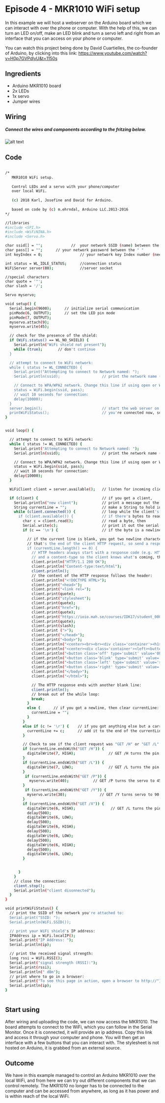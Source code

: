 # Episode 4 - MKR1010 WiFi setup 
In this example we will host a webserver on the Arduino board which we can interact with over the phone or computer. With the help of this, we can turn an LED on/off, make an LED blink and turn a servo left and right from an interface that you can access on your phone or computer.

You can watch this project being done by David Cuartielles, the co-founder of Arduino, by clicking into this link: https://www.youtube.com/watch?v=H0p7GVPdlyU&t=1150s



## Ingredients
- Arduino MKR1010 board
- 2x LEDs
- 1x servo
- Jumper wires 


## Wiring
##### Connect the wires and components according to the fritzing below.
![alt text](https://github.com/arduino/livecast/raw/master/Season%202/Episode%204%20-%20MKR1010%20WiFi%20setup/MKR1010_config/episode4_fritzing.png "Logo Title Text 1")



## Code

```sh

/*
   MKR1010 WiFi setup.
   
   Control LEDs and a servo with your phone/computer
   over local WiFi.
   
   (c) 2018 Karl, Josefine and David for Arduino.
   
   based on code by (c) m.ehrndal, Arduino LLC.2013-2016
*/

//libraries
#include <SPI.h>
#include <WiFiNINA.h>
#include <Servo.h> 

char ssid[] = "";             //  your network SSID (name) between the " "
char pass[] = "";      // your network password between the " "
int keyIndex = 0;                 // your network key Index number (needed only for WEP)

int status = WL_IDLE_STATUS;      //connection status
WiFiServer server(80);            //server socket

//special characters
char quote = '"';
char slash = '/';

Servo myservo;

void setup() {
  Serial.begin(9600);      // initialize serial communication
  pinMode(6, OUTPUT);      // set the LED pin mode
  pinMode(7, OUTPUT);      
  myservo.attach(9);      
  myservo.write(45);

  // check for the presence of the shield:
  if (WiFi.status() == WL_NO_SHIELD) {
    Serial.println("WiFi shield not present");
    while (true);       // don't continue
  }

  // attempt to connect to WiFi network:
  while ( status != WL_CONNECTED) {
    Serial.print("Attempting to connect to Network named: ");
    Serial.println(ssid);                   // print the network name (SSID);

    // Connect to WPA/WPA2 network. Change this line if using open or WEP network:
    status = WiFi.begin(ssid, pass);
    // wait 10 seconds for connection:
    delay(10000);
  }
  server.begin();                           // start the web server on port 80
  printWiFiStatus();                        // you're connected now, so print out the status
}


void loop() {

  // attempt to connect to WiFi network:
  while ( status != WL_CONNECTED) {
    Serial.print("Attempting to connect to Network named: ");
    Serial.println(ssid);                   // print the network name (SSID);

    // Connect to WPA/WPA2 network. Change this line if using open or WEP network:
    status = WiFi.begin(ssid, pass);
    // wait 10 seconds for connection:
    delay(10000);
  }

  WiFiClient client = server.available();   // listen for incoming clients

  if (client) {                             // if you get a client,
    Serial.println("new client");           // print a message out the serial port
    String currentLine = "";                // make a String to hold incoming data from the client
    while (client.connected()) {            // loop while the client's connected
      if (client.available()) {             // if there's bytes to read from the client,
        char c = client.read();             // read a byte, then
        Serial.write(c);                    // print it out the serial monitor
        if (c == '\n') {                    // if the byte is a newline character

          // if the current line is blank, you got two newline characters in a row.
          // that's the end of the client HTTP request, so send a response:
          if (currentLine.length() == 0) {
            // HTTP headers always start with a response code (e.g. HTTP/1.1 200 OK)
            // and a content-type so the client knows what's coming, then a blank line:
            client.println("HTTP/1.1 200 OK");
            client.println("Content-type:text/html");
            client.println();
            // the content of the HTTP response follows the header:
            client.println("<!DOCTYPE HTML>");
            client.print("<head>");
            client.print("<link rel=");
            client.print(quote);
            client.print("stylesheet");
            client.print(quote);
            client.print("href=");
            client.print(quote);
            client.print("https://ioio.mah.se/courses/IDK17/student_0007/mkrsheet.css");  //NOTE: link to your own css stylesheet here
            client.print(quote);
            client.print(slash);
            client.print (">");
            client.print("</head>");
            client.print("<body>");
            client.println("<center><br><br><div class='container'><h1>CONTROL YOUR ARDUINO<h1/></div></center>");
            client.println("<center><div class='container'><left><button class='on' type='submit' value='ON' onmousedown=location.href='/H\'>ON</button>");
            client.println("<button class='off' type='submit' value='OFF' onmousedown=location.href='/L\'>OFF</button></div><br>");
            client.println("<button class='blink' type='submit' value='BLINK' onmousedown=location.href='/X\'>BLINK</button></div>");
            client.println("<button class='left' type='submit' value='>' onmousedown=location.href='/Y\'>LEFT</button></div>");
            client.println("<button class='right' type='submit' value='<' onmousedown=location.href='/P\'>RIGHT</button></div>");  
            client.println("</body>");
            client.println("</html>");

            // The HTTP response ends with another blank line:
            client.println();
            // break out of the while loop:
            break;
          }
          else {      // if you got a newline, then clear currentLine:
            currentLine = "";
          }
        }
        else if (c != '\r') {    // if you got anything else but a carriage return character,
          currentLine += c;      // add it to the end of the currentLine
        }

        // Check to see if the client request was "GET /H" or "GET /L" or "GET /X":
        if (currentLine.endsWith("GET /H")) {
          digitalWrite(7, HIGH);               // GET /H turns the pin 6 LED on
        }
        if (currentLine.endsWith("GET /L")) {
          digitalWrite(7, LOW);                // GET /L turns the pin 6 LED off
        }
         if (currentLine.endsWith("GET /P")) {
           myservo.write(40);           // GET /P turns the servo to 45
        }
         if (currentLine.endsWith("GET /Y")) {
          myservo.write(30);               // GET /Y turns servo to 90
        }
        if (currentLine.endsWith("GET /X")) {
          digitalWrite(6, HIGH);                // GET /L turns the pin 6 LED off
          delay(500);
          digitalWrite(6, LOW);
          delay(500);
          digitalWrite(6, HIGH);
          delay(500);
          digitalWrite(6, LOW);
          delay(500);
          digitalWrite(6, HIGH);
          delay(500);
          digitalWrite(6, LOW);
        }

        
      }
    }
    // close the connection:
    client.stop();
    Serial.println("client disonnected");
  }
}

void printWiFiStatus() {
  // print the SSID of the network you're attached to:
  Serial.print("SSID: ");
  Serial.println(WiFi.SSID());

  // print your WiFi shield's IP address:
  IPAddress ip = WiFi.localIP();
  Serial.print("IP Address: ");
  Serial.println(ip);

  // print the received signal strength:
  long rssi = WiFi.RSSI();
  Serial.print("signal strength (RSSI):");
  Serial.print(rssi);
  Serial.println(" dBm");
  // print where to go in a browser:
  Serial.print("To see this page in action, open a browser to http://");
  Serial.println(ip);
}



```

## Start using

After wiring and uploading the code, we can now access the MKR1010. The board attempts to connect to the WiFi, which you can follow in the Serial Monitor. Once it is connected, it will provide an ip address. Copy this link and access it through your computer and phone. You will then get an interface with a few buttons that you can interact with. The stylesheet is not hosted on Arduino, it is grabbed from an external source. 


## Outcome

We have in this example managed to control an Arduino MKR1010 over the local WiFi, and from here we can try out different components that we can control remotely. The MKR1010 no longer has to be connected to the computer and can be accessed from anywhere, as long as it has power and is within reach of the local WiFi. 



